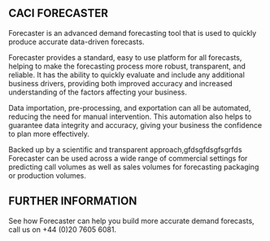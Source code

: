 
## CACI FORECASTER

Forecaster is an advanced demand forecasting tool that is used to quickly produce accurate data-driven forecasts.

Forecaster provides a standard, easy to use platform for all forecasts, helping to make the forecasting process more robust, transparent, and reliable. It has the ability to quickly evaluate and include any additional business drivers, providing both improved accuracy and increased understanding of the factors affecting your business.

Data importation, pre-processing, and exportation can all be automated, reducing the need for manual intervention. This automation also helps to guarantee data integrity and accuracy, giving your business the confidence to plan more effectively.

Backed up by a scientific and transparent approach,gfdsgfdsgfsgrfds Forecaster can be used across a wide range of commercial settings for predicting call volumes as well as sales volumes for forecasting packaging or production volumes.

## FURTHER INFORMATION

See how Forecaster can help you build more accurate demand forecasts, call us on +44 \(0\)20 7605 6081.

